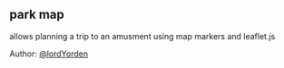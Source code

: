 ## park map

allows planning a trip to an amusment using map markers and leaflet.js

Author: [@lordYorden](https://github.com/lordYorden)
